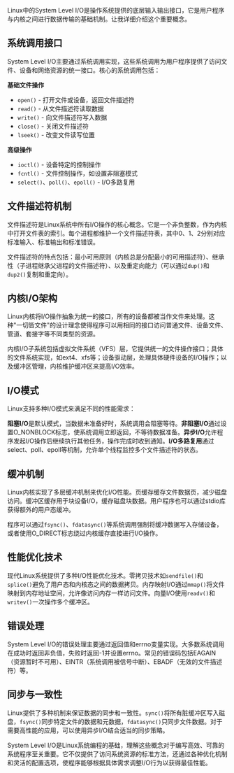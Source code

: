 Linux中的System Level I/O是操作系统提供的底层输入输出接口，它是用户程序与内核之间进行数据传输的基础机制。让我详细介绍这个重要概念。

## 系统调用接口

System Level I/O主要通过系统调用实现，这些系统调用为用户程序提供了访问文件、设备和网络资源的统一接口。核心的系统调用包括：

**基础文件操作**
- `open()` - 打开文件或设备，返回文件描述符
- `read()` - 从文件描述符读取数据
- `write()` - 向文件描述符写入数据  
- `close()` - 关闭文件描述符
- `lseek()` - 改变文件读写位置

**高级操作**
- `ioctl()` - 设备特定的控制操作
- `fcntl()` - 文件控制操作，如设置非阻塞模式
- `select()`、`poll()`、`epoll()` - I/O多路复用

## 文件描述符机制

文件描述符是Linux系统中所有I/O操作的核心概念。它是一个非负整数，作为内核中打开文件表的索引。每个进程都维护一个文件描述符表，其中0、1、2分别对应标准输入、标准输出和标准错误。

文件描述符的特点包括：最小可用原则（内核总是分配最小的可用描述符）、继承性（子进程继承父进程的文件描述符）、以及重定向能力（可以通过`dup()`和`dup2()`复制和重定向）。

## 内核I/O架构

Linux内核将I/O操作抽象为统一的接口，所有的设备都被当作文件来处理。这种"一切皆文件"的设计理念使得程序可以用相同的接口访问普通文件、设备文件、管道、套接字等不同类型的资源。

内核I/O子系统包括虚拟文件系统（VFS）层，它提供统一的文件操作接口；具体的文件系统实现，如ext4、xfs等；设备驱动层，处理具体硬件设备的I/O操作；以及缓冲区管理，内核维护缓冲区来提高I/O效率。

## I/O模式

Linux支持多种I/O模式来满足不同的性能需求：

**阻塞I/O**是默认模式，当数据未准备好时，系统调用会阻塞等待。**非阻塞I/O**通过设置O_NONBLOCK标志，使系统调用立即返回，不等待数据准备。**异步I/O**允许程序发起I/O操作后继续执行其他任务，操作完成时收到通知。**I/O多路复用**通过select、poll、epoll等机制，允许单个线程监控多个文件描述符的状态。

## 缓冲机制

Linux内核实现了多层缓冲机制来优化I/O性能。页缓存缓存文件数据页，减少磁盘访问。缓冲区缓存用于块设备I/O，缓存磁盘块数据。用户程序也可以通过stdio库获得额外的用户态缓冲。

程序可以通过`fsync()`、`fdatasync()`等系统调用强制将缓冲数据写入存储设备，或者使用O_DIRECT标志绕过内核缓存直接进行I/O操作。

## 性能优化技术

现代Linux系统提供了多种I/O性能优化技术。零拷贝技术如`sendfile()`和`splice()`避免了用户态和内核态之间的数据拷贝。内存映射I/O通过`mmap()`将文件映射到内存地址空间，允许像访问内存一样访问文件。向量I/O使用`readv()`和`writev()`一次操作多个缓冲区。

## 错误处理

System Level I/O的错误处理主要通过返回值和errno变量实现。大多数系统调用在成功时返回非负值，失败时返回-1并设置errno。常见的错误码包括EAGAIN（资源暂时不可用）、EINTR（系统调用被信号中断）、EBADF（无效的文件描述符）等。

## 同步与一致性

Linux提供了多种机制来保证数据的同步和一致性。`sync()`将所有脏缓冲区写入磁盘，`fsync()`同步特定文件的数据和元数据，`fdatasync()`只同步文件数据。对于需要高性能的应用，可以使用异步I/O结合适当的同步策略。

System Level I/O是Linux系统编程的基础，理解这些概念对于编写高效、可靠的系统程序至关重要。它不仅提供了访问系统资源的标准方法，还通过各种优化机制和灵活的配置选项，使程序能够根据具体需求调整I/O行为以获得最佳性能。